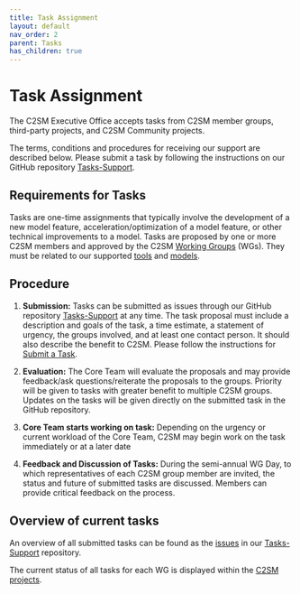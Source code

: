 ```yaml
---
title: Task Assignment
layout: default
nav_order: 2
parent: Tasks
has_children: true
---
```


# Task Assignment

The C2SM Executive Office accepts tasks from C2SM member groups, third-party projects, and C2SM Community projects.

The terms, conditions and procedures for receiving our support are described below.
Please submit a task by following the instructions on our GitHub repository [Tasks-Support](https://github.com/C2SM/Tasks-Support).

## Requirements for Tasks
Tasks are one-​time assignments that typically involve the development of a new model feature, acceleration/optimization of a model feature, or other technical improvements to a model. Tasks are proposed by one or more C2SM members and approved by the C2SM [Working Groups](https://c2sm.github.io/tasks/working_groups.html) (WGs). They must be related to our supported [tools](https://c2sm.github.io/tools/) and [models](https://c2sm.github.io/models/).

## Procedure
1. **Submission:**
Tasks can be submitted as issues through our GitHub repository [Tasks-Support](https://github.com/C2SM/Tasks-Support) at any time. The task proposal must include a description and goals of the task, a time estimate, a statement of urgency, the groups involved, and at least one contact person. It should also describe the benefit to C2SM. Please follow the instructions for [Submit a Task](https://github.com/C2SM/Tasks-Support#submit-a-task).

2. **Evaluation:**
The Core Team will evaluate the proposals and may provide feedback/ask questions/reiterate the proposals to the groups. Priority will be given to tasks with greater benefit to multiple C2SM groups. Updates on the tasks will be given directly on the submitted task in the GitHub repository.

3. **Core Team starts working on task:**
Depending on the urgency or current workload of the Core Team, C2SM may begin work on the task immediately or at a later date

4. **Feedback and Discussion of Tasks:**
During the semi-annual WG Day, to which representatives of each C2SM group member are invited, the status and future of submitted tasks are discussed. Members can provide critical feedback on the process.

## Overview of current tasks

An overview of all submitted tasks can be found as the [issues](https://github.com/C2SM/Tasks-Support/issues) in our [Tasks-Support](https://github.com/C2SM/Tasks-Support) repository.

The current status of all tasks for each WG is displayed within the [C2SM projects](https://github.com/C2SM/Tasks-Support/projects?query=is%3Aopen).
